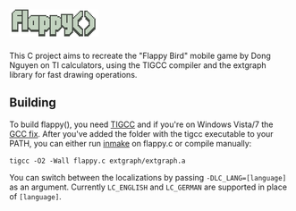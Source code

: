 ![flappy()](logo.png)
=====================

This C project aims to recreate the "Flappy Bird" mobile game by Dong Nguyen
on TI calculators, using the TIGCC compiler and the extgraph library for fast
drawing operations.

Building
--------

To build flappy(), you need [TIGCC](http://tigcc.ticalc.org) and if you're on
Windows Vista/7 the [GCC fix](http://tigcc.org/gcc/gcc-4.1.2-tigcc-pre10-win32-gcc-exe.7z).
After you've added the folder with the tigcc executable to your PATH, you can
either run [inmake](https://github.com/boxmein/inmake) on flappy.c or compile
manually:
```
tigcc -O2 -Wall flappy.c extgraph/extgraph.a
```

You can switch between the localizations by passing `-DLC_LANG=[language]` as an
argument. Currently `LC_ENGLISH` and `LC_GERMAN` are supported in place of
`[language]`.
